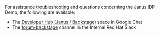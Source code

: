 For assistance troubleshooting and questions concerning the Janus IDP Demo, the following are available:

- The [Developer Hub (Janus / Backstage)](https://chat.google.com/room/AAAA3bx5Hcw?cls=1) space in Google Chat
- The [forum-backstage](https://redhat-internal.slack.com/archives/C04F2P1U0PN) channel in the Internal Red Hat Slack
